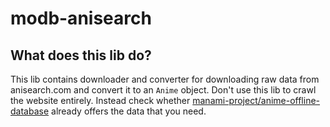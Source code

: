 # modb-anisearch

## What does this lib do?

This lib contains downloader and converter for downloading raw data from anisearch.com and convert it to an `Anime` object.
Don't use this lib to crawl the website entirely. Instead check whether [manami-project/anime-offline-database](https://github.com/manami-project/anime-offline-database) already offers the data that you need.